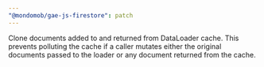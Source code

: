 ```yaml
---
"@mondomob/gae-js-firestore": patch
---
```


Clone documents added to and returned from DataLoader cache. This prevents polluting the 
cache if a caller mutates either the original documents passed to the loader or any document
returned from the cache.
